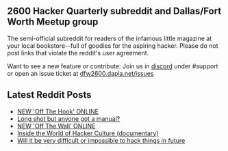## 2600 Hacker Quarterly subreddit and Dallas/Fort Worth Meetup group
The semi-official subreddit for readers of the infamous little magazine at your local bookstore--full of goodies for the aspiring hacker. Please do not post links that violate the reddit's user agreement.

Want to see a new feature or contribute: 
Join us in [discord](https://dfw2600.dapla.net/chat) under #support or open an issue ticket at [dfw2600.dapla.net/issues](https://dfw2600.dapla.net/issues)

## Latest Reddit Posts
<!-- BLOG-POST-LIST:START -->
- [NEW 'Off The Hook' ONLINE](https://2600.com/hook/15-06-2022)
- [Long shot but anyone got a manual?](https://www.reddit.com/r/2600/comments/vcntgg/long_shot_but_anyone_got_a_manual/)
- [NEW 'Off The Wall' ONLINE](https://2600.com/wall/14-06-2022)
- [Inside the World of Hacker Culture (documentary)](https://www.reddit.com/r/2600/comments/vaz5fs/inside_the_world_of_hacker_culture_documentary/)
- [Will it be very difficult or impossible to hack things in future](https://www.reddit.com/r/2600/comments/vayxwq/will_it_be_very_difficult_or_impossible_to_hack/)
<!-- BLOG-POST-LIST:END -->
